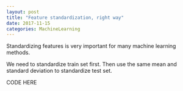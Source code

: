 ```yaml
---
layout: post
title: "Feature standardization, right way"
date: 2017-11-15
categories: MachineLearning
---
```


Standardizing features is very important for many machine learning methods.
<!--more-->
We need to standardize train set first. Then use the same mean and standard deviation to standardize test set.

CODE HERE
